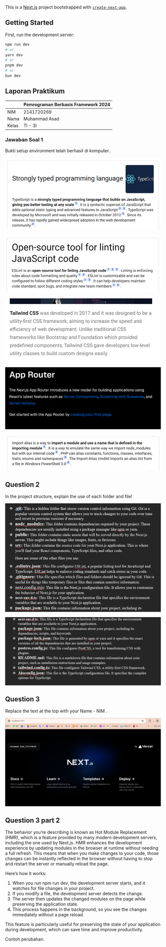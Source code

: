 This is a [Next.js](https://nextjs.org/) project bootstrapped with [`create-next-app`](https://github.com/vercel/next.js/tree/canary/packages/create-next-app).

## Getting Started

First, run the development server:

```bash
npm run dev
# or
yarn dev
# or
pnpm dev
# or
bun dev
```
## Laporan Praktikum

|  | Pemrograman Berbasis Framework 2024 |
|--|--|
| NIM |  2141720269|
| Nama |  Muhammad Asad |
| Kelas | TI - 3I |


### Jawaban Soal 1

Bukti setup environment telah berhasil di  komputer..

![Screenshot](assets/01.png)

![Screenshot](assets/02.png)

![Screenshot](assets/03.png)

![Screenshot](assets/04.png)

![Screenshot](assets/05.png)
## Question 2
In the project structure, explain the use of each folder and file!

![Screenshot](assets/06.png)

![Screenshot](assets/07.png)
## Question 3
Replace the text at the top with your Name - NIM .

![Screenshot](assets/08.png)
## Question 3 part 2

The behavior you’re describing is known as Hot Module Replacement (HMR), which is a feature provided by many modern development servers, including the one used by Next.js. HMR enhances the development experience by updating modules in the browser at runtime without needing a full refresh. This means that when you make changes to your code, those changes can be instantly reflected in the browser without having to stop and restart the server or manually reload the page.

Here’s how it works:

1. When you run npm run dev, the development server starts, and it watches for file changes in your project.
2. If you modify a file, the development server detects the change.
3. The server then updates the changed modules on the page while preserving the application state.
4. This process happens in the background, so you see the changes immediately without a page reload.

This feature is particularly useful for preserving the state of your application during development, which can save time and improve productivity.

Contoh perubahan.
